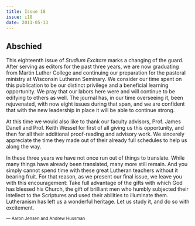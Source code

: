 ```yaml
---
title: Issue 18
issue: i18
date: 2011-05-13
---
```


## Abschied

This eighteenth issue of *Studium Excitare* marks a changing of the guard. After serving as editors for the past three years, we are now graduating from Martin Luther College and continuing our preparation for the pastoral ministry at Wisconsin Lutheran Seminary. We consider our time spent on this publication to be our distinct privilege and a beneficial learning opportunity. We pray that our labors here were and will continue to be edifying to others as well. The journal has, in our time overseeing it, been rejuvenated, with now eight issues during that span, and we are confident that with the new leadership in place it will be able to continue strong.

At this time we would also like to thank our faculty advisors, Prof. James Danell and Prof. Keith Wessel for first of all giving us this opportunity, and then for all their additional proof-reading and advisory work. We sincerely appreciate the time they made out of their already full schedules to help us along the way.

In these three years we have not once run out of things to translate. While many things have already been translated, many more still remain. And you simply cannot spend time with these great Lutheran teachers without it bearing fruit. For that reason, as we present our final issue, we leave you with this encouragement: Take full advantage of the gifts with which God has blessed his Church, the gift of brilliant men who humbly subjected their intellect to the Scriptures and used their abilities to illuminate them. Lutheranism has left us a wonderful heritage. Let us study it, and do so with excitement.

<small class="text-muted">— Aaron Jensen and Andrew Hussman</small>